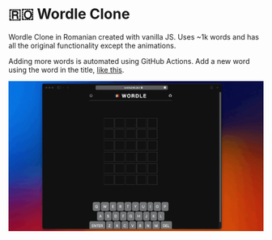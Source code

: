 # 🇷🇴 Wordle Clone

Wordle Clone in Romanian created with vanilla JS. Uses ~1k words and has all the original functionality except the animations.

Adding more words is automated using GitHub Actions. Add a new word using the word in the title, [like this](https://github.com/cristicretu/wordle/issues/new?labels=word&title=Word).

![image](demo.gif)
